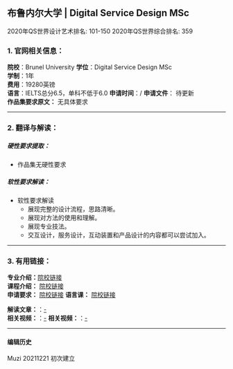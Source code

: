 ## 布鲁内尔大学 | Digital Service Design MSc

2020年QS世界设计艺术排名: 101-150
2020年QS世界综合排名: 359

### 1. 官网相关信息：

**院校**：Brunel University
**学位**：Digital Service Design MSc  
**学制**：1年  
**费用**：19280英镑  
**语言**：IELTS总分6.5，单科不低于6.0
**申请时间**：/
**申请文件**： 待更新  
**作品集要求原文：** 无具体要求   

---


### 2. 翻译与解读：

##### 硬性要求提取：
- 作品集无硬性要求  

##### 软性要求解读：
- 软性要求解读
  - 展现完整的设计流程，思路清晰。
  - 展现对方法的使用和理解。
  - 展现专业技法。
  - 交互设计，服务设计，互动装置和产品设计的内容都可以尝试加入。

---


### 3. 有用链接：

**专业介绍：**[院校链接](https://www.brunel.ac.uk/study/postgraduate/Digital-Service-Design-MSc)  
**课程介绍：** [院校链接](https://www.brunel.ac.uk/study/postgraduate/Digital-Service-Design-MSc)  
**申请要求：** [院校链接](https://www.brunel.ac.uk/study/postgraduate/Digital-Service-Design-MSc)
**语言课：** [院校链接](https://www.brunel.ac.uk/international/language-centre/Pre-sessional-English)

**解读文章：**：[-](-)  
**相关视频：**：[-](-)
**相关视频：**：[-](-)




---


#### 编辑历史

Muzi 20211221 初次建立
